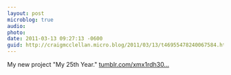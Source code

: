 ```yaml
---
layout: post
microblog: true
audio: 
photo: 
date: 2011-03-13 09:27:13 -0600
guid: http://craigmcclellan.micro.blog/2011/03/13/t46955478240067584.html
---
```

My new project "My 25th Year." [tumblr.com/xmx1rdh30...](http://tumblr.com/xmx1rdh30t)
